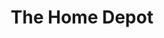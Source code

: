 ---
title: "The Home Depot"
url: /gainesville/the-home-depot-northwest-4th-boulevard/
shop: Baumarkt
---